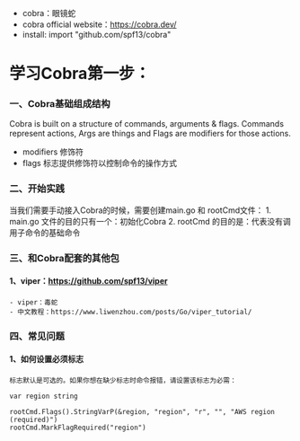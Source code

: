 - cobra：眼镜蛇
- cobra official website：https://cobra.dev/
- install: import "github.com/spf13/cobra"

# 学习Cobra第一步：
### 一、Cobra基础组成结构
Cobra is built on a structure of commands, arguments & flags.
Commands represent actions, Args are things and Flags are modifiers for those actions.
- modifiers 修饰符
- flags 标志提供修饰符以控制命令的操作方式

### 二、开始实践
当我们需要手动接入Cobra的时候，需要创建main.go 和 rootCmd文件：
    1. main.go 文件的目的只有一个：初始化Cobra
    2. rootCmd 的目的是：代表没有调用子命令的基础命令

### 三、和Cobra配套的其他包
#### 1、viper：https://github.com/spf13/viper  
    - viper：毒蛇  
    - 中文教程：https://www.liwenzhou.com/posts/Go/viper_tutorial/
    
### 四、常见问题
#### 1、如何设置必须标志
    标志默认是可选的。如果你想在缺少标志时命令报错，请设置该标志为必需：
```
var region string

rootCmd.Flags().StringVarP(&region, "region", "r", "", "AWS region (required)")
rootCmd.MarkFlagRequired("region")
```